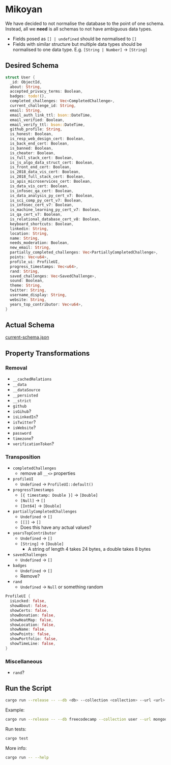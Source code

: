 # Mikoyan

We have decided to not normalise the database to the point of one schema. Instead, all we **need** is all schemas to not have ambiguous data types.

- Fields posed as `[] | undefined` should be normalised to `[]`
- Fields with similar structure but multiple data types should be normalised to one data type. E.g. `[String | Number]` -> `[String]`

## Desired Schema

```rust
struct User {
  _id: ObjectId,
  about: String,
  accepted_privacy_terms: Boolean,
  badges: todo!(),
  completed_challenges: Vec<CompletedChallenge>,
  current_challenge_id: String,
  email: String,
  email_auth_link_ttl: bson::DateTime,
  email_verified: Boolean,
  email_verify_ttl: bson::DateTime,
  github_profile: String,
  is_honest: Boolean,
  is_resp_web_design_cert: Boolean,
  is_back_end_cert: Boolean,
  is_banned: Boolean,
  is_cheater: Boolean,
  is_full_stack_cert: Boolean,
  is_js_algo_data_struct_cert: Boolean,
  is_front_end_cert: Boolean,
  is_2018_data_vis_cert: Boolean,
  is_2018_full_stack_cert: Boolean,
  is_apis_microservices_cert: Boolean,
  is_data_vis_cert: Boolean,
  is_infosec_qa_cert: Boolean,
  is_data_analysis_py_cert_v7: Boolean,
  is_sci_comp_py_cert_v7: Boolean,
  is_infosec_cert_v7: Boolean,
  is_machine_learning_py_cert_v7: Boolean,
  is_qa_cert_v7: Boolean,
  is_relational_database_cert_v8: Boolean,
  keyboard_shortcuts: Boolean,
  linkedin: String,
  location: String,
  name: String,
  needs_moderation: Boolean,
  new_email: String,
  partially_completed_challenges: Vec<PartiallyCompletedChallenge>,
  points: Vec<u64>,
  profile_ui: ProfileUI,
  progress_timestamps: Vec<u64>,
  rand: String,
  saved_challenges: Vec<SavedChallenge>,
  sound: Boolean,
  theme: String,
  twitter: String,
  username_display: String,
  website: String,
  years_top_contributor: Vec<u64>,
}
```

## Actual Schema

[current-schema.json](./current-schema.json)

## Property Transformations

### Removal

- `__cachedRelations`
- `__data`
- `__dataSource`
- `__persisted`
- `__strict`
- `github`
- `isGihub`?
- `isLinkedIn`?
- `isTwitter`?
- `isWebsite`?
- `password`
- `timezone`?
- `verificationToken`?

### Transposition

- `completedChallenges`
  - remove all `__<>` properties
- `profileUI`
  - `Undefined` -> `ProfileUI::default()`
- `progressTimestamps`
  - `[{ timestamp: Double }]` -> `[Double]`
  - `[Null]` -> `[]`
  - `[Int64]` -> `[Double]`
- `partiallyCompletedChallenges`
  - `Undefined` -> `[]`
  - `[[]]` -> `[]`
  - Does this have any actual values?
- `yearsTopContributor`
  - `Undefined` -> `[]`
  - `[String]` -> `[Double]`
    - A string of length 4 takes 24 bytes, a double takes 8 bytes
- `savedChallenges`
  - `Undefined` -> `[]`
- `badges`
  - `Undefined` -> `[]`
  - Remove?
- `rand`
  - `Undefined` -> `Null` or something random

```rust
ProfileUI {
  isLocked: false,
  showAbout: false,
  showCerts: false,
  showDonation: false,
  showHeatMap: false,
  showLocation: false,
  showName: false,
  showPoints: false,
  showPortfolio: false,
  showTimeLine: false,
}
```

### Miscellaneous

- `rand`?

## Run the Script

```bash
cargo run --release -- --db <db> --collection <collection> --url <url>
```

Example:

```bash
cargo run --release -- --db freecodecamp --collection user --url mongodb://localhost:27017
```

Run tests:

```bash
cargo test
```

More info:

```bash
cargo run -- --help
```
